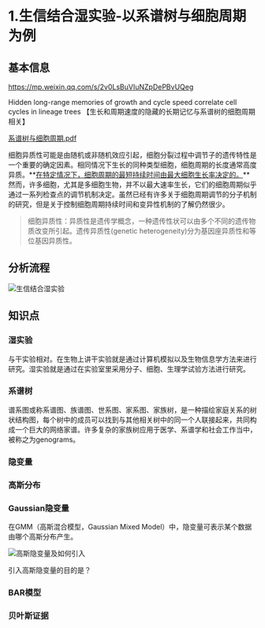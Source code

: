 # 1.生信结合湿实验-以系谱树与细胞周期为例

## 基本信息

https://mp.weixin.qq.com/s/2v0LsBuVIuNZpDePBvUQeg

Hidden long-range memories of growth and cycle speed correlate cell cycles in lineage trees 【生长和周期速度的隐藏的长期记忆与系谱树的细胞周期相关】

 [系谱树与细胞周期.pdf](https://github.com/lifescience4ever/Files/blob/main/Kun%20Ling%20-%20Five%20TM%20domanins%20appear%20sufficient%20for%20a%20GPCR.pdf)

细胞异质性可能是由随机或非随机效应引起，细胞分裂过程中调节子的遗传特性是一个重要的确定因素。相同情况下生长的同种类型细胞，细胞周期的长度通常高度异质。**<u>在特定情况下，细胞周期的最短持续时间由最大细胞生长率决定的。</u>**然而，许多细胞，尤其是多细胞生物，并不以最大速率生长，它们的细胞周期似乎通过一系列检查点的调节机制决定。虽然已经有许多关于细胞周期调节的分子机制的研究，但是关于控制细胞周期持续时间和变异性机制的了解仍然很少。

> 细胞异质性：异质性是遗传学概念，一种遗传性状可以由多个不同的遗传物质改变所引起。遗传异质性(genetic heterogeneity)分为基因座异质性和等位基因异质性。

## 分析流程

![生信结合湿实验](https://raw.githubusercontent.com/lifescience4ever/Files/main/%E7%94%9F%E4%BF%A1%E7%BB%93%E5%90%88%E6%B9%BF%E5%AE%9E%E9%AA%8C.jpeg?token=ASXUQFDPGFRZS2WYJ4YUIV3AEDNFG)

## 知识点

### 湿实验

与干实验相对。在生物上讲干实验就是通过计算机模拟以及生物信息学方法来进行研究。湿实验就是通过在实验室里采用分子、细胞、生理学试验方法进行研究。

### 系谱树

谱系图或称系谱图、族谱图、世系图、家系图、家族树，是一种描绘家庭关系的树状结构图，每个树中的成员可以找到与其他相关树中的同一个人联接起来，共同构成一个巨大的网络家谱。许多复杂的家族树应用于医学、系谱学和社会工作当中，被称之为genograms。

### 隐变量



### 高斯分布



### Gaussian隐变量

在GMM（高斯混合模型，Gaussian Mixed Model）中，隐变量可表示某个数据由哪个高斯分布产生。

![高斯隐变量及如何引入](https://raw.githubusercontent.com/lifescience4ever/Files/main/%E9%AB%98%E6%96%AF%E9%9A%90%E5%8F%98%E9%87%8F%E5%8F%8A%E5%A6%82%E4%BD%95%E5%BC%95%E5%85%A5.jpg?token=ASXUQFEZ3YP3FCRXAXTD4WDAEDNVE)

引入高斯隐变量的目的是？



### BAR模型



### 贝叶斯证据







